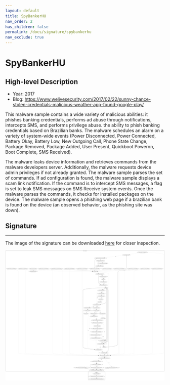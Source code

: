 ```yaml
---
layout: default
title: SpyBankerHU
nav_order: 2
has_children: false
permalink: /docs/signature/spybankerhu
nav_exclude: true
---
```


# SpyBankerHU

## High-level Description

* Year: 2017
* Blog: https://www.welivesecurity.com/2017/02/22/sunny-chance-stolen-credentials-malicious-weather-app-found-google-play/

This malware sample contains a wide variety of malicious abilities: it phishes banking credentials, performs ad abuse through notifications, intercepts SMS, and performs privilege abuse. the ability to phish banking credentials based on Brazilian banks. The malware schedules an alarm on a variety of system-wide events (Power Disconnected, Power Connected, Battery Okay, Battery Low, New Outgoing Call, Phone State Change, Package Removed, Package Added, User Present, Quickboot Poweron, Boot Complete, SMS Received). 

The malware leaks device information and retrieves commands from the malware developers server. Additionally, the malware requests device admin privileges if not already granted. The malware sample parses the set of commands. If ad configuration is found, the malware sample displays a scam link notification. If the command is to intercept SMS messages, a flag is set to leak SMS messages on SMS Receive system events. Once the malware parses the commands, it checks for installed packages on the device. The malware sample opens a phishing web page if a brazilian bank is found on the device (an observed behavior, as the phishing site was down).

## Signature
---

The image of the signature can be downloaded [here](../../img/signatures/spybankerhu.png) for closer inspection.

![](../../img/signatures/spybankerhu.png)
